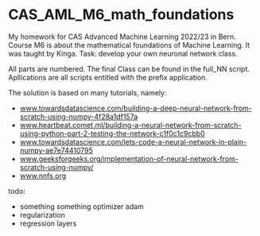 # CAS_AML_M6_math_foundations
My homework for CAS Advanced Machine Learning 2022/23 in Bern. Course M6 is about the mathematical foundations of Machine Learning. It was taught by Kinga. Task: develop your own neuronal network class.

All parts are numbered. The final Class can be found in the full_NN script. Apllications are all scripts entitled with the prefix application.

The solution is based on many tutorials, namely:

- www.towardsdatascience.com/building-a-deep-neural-network-from-scratch-using-numpy-4f28a1df157a
- www.heartbeat.comet.ml/building-a-neural-network-from-scratch-using-python-part-2-testing-the-network-c1f0c1c9cbb0
- www.towardsdatascience.com/lets-code-a-neural-network-in-plain-numpy-ae7e74410795
- www.geeksforgeeks.org/implementation-of-neural-network-from-scratch-using-numpy/
- www.nnfs.org


todo:
- something something optimizer adam
- regularization
- regression layers
